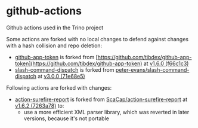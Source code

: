 # github-actions
Github actions used in the Trino project

Some actions are forked with no local changes to defend against changes with a hash collision and repo deletion:
* [github-app-token](/github-app-token) is forked from [https://github.com/tibdex/github-app-token](https://github.com/tibdex/github-app-token) at [v1.6.0 (f66c1c3)](https://github.com/tibdex/github-app-token/commit/f66c1c31c49c0a4d593a5820a9f1e231af3321ad)
* [slash-command-dispatch](/slash-command-dispatch) is forked from [peter-evans/slash-command-dispatch](https://github.com/peter-evans/slash-command-dispatch) at [v3.0.0 (71e68e5)](https://github.com/peter-evans/slash-command-dispatch/commit/71e68e5b4a13cff7a8c0c290f4fb9e615d873944)

Following actions are forked with changes:
* [action-surefire-report](/action-surefire-report) is forked from [ScaCap/action-surefire-report](https://github.com/ScaCap/action-surefire-report) at [v1.6.2 (7263a78)](https://github.com/ScaCap/action-surefire-report/commits/7263a78ba060b395c8a0a0e58fc897efb1bddb7c) to:
  * use a more efficient XML parser library, which was reverted in later versions, because it's not portable
